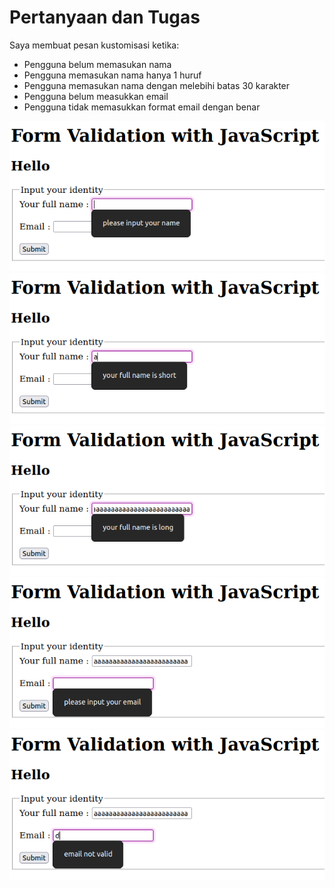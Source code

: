 # Pertanyaan dan Tugas

Saya membuat pesan kustomisasi ketika:

- Pengguna belum memasukan nama
- Pengguna memasukan nama hanya 1 huruf
- Pengguna memasukan nama dengan melebihi batas 30 karakter
- Pengguna belum measukkan email
- Pengguna tidak memasukkan format email dengan benar

![schema-one](./img/Screenshot%20from%202023-10-26%2019-36-52.png)
![schema-two](./img/Screenshot%20from%202023-10-26%2019-39-17.png)
![schema-three](./img/Screenshot%20from%202023-10-26%2019-40-22.png)
![schema-four](./img/Screenshot%20from%202023-10-26%2019-42-32.png)
![schema-five](./img/Screenshot%20from%202023-10-26%2019-43-14.png)
